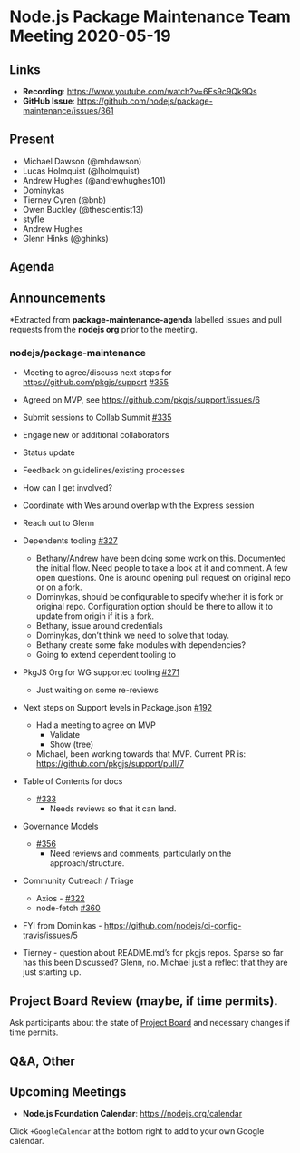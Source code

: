 ﻿# Node.js  Package Maintenance Team Meeting 2020-05-19

## Links

* **Recording**: https://www.youtube.com/watch?v=6Es9c9Qk9Qs  
* **GitHub Issue**: https://github.com/nodejs/package-maintenance/issues/361


## Present

* Michael Dawson (@mhdawson)
* Lucas Holmquist (@lholmquist)
* Andrew Hughes (@andrewhughes101)
* Dominykas
* Tierney Cyren (@bnb)
* Owen Buckley (@thescientist13)
* styfle
* Andrew Hughes
* Glenn Hinks (@ghinks)

## Agenda

## Announcements
 
*Extracted from **package-maintenance-agenda** labelled issues and pull requests from the **nodejs org** prior to the meeting.

### nodejs/package-maintenance

* Meeting to agree/discuss next steps for https://github.com/pkgjs/support [#355](https://github.com/nodejs/package-maintenance/issues/355)
 * Agreed on MVP, see https://github.com/pkgjs/support/issues/6


* Submit sessions to Collab Summit [#335](https://github.com/nodejs/package-maintenance/issues/335)
 * Engage new or additional collaborators
 * Status update
  * Feedback on guidelines/existing processes
 * How can I get involved?
 * Coordinate with Wes around overlap with the Express session
 * Reach out to Glenn

* Dependents tooling [#327](https://github.com/nodejs/package-maintenance/issues/327)
  * Bethany/Andrew have been doing some work on this. Documented the initial flow.
    Need people to take a look at it and comment. A few open questions.
    One is around opening pull request on original repo or on a fork.
  * Dominykas, should be configurable to specify whether it is fork or original repo.
    Configuration option should be there to allow it to update from origin if it is a fork.
  * Bethany, issue around credentials
  * Dominykas, don’t think we need to solve that today.
  * Bethany create some fake modules with dependencies?
  * Going to extend dependent tooling to 


* PkgJS Org for WG supported tooling [#271](https://github.com/nodejs/package-maintenance/issues/271)
  * Just waiting on some re-reviews

* Next steps on Support levels in Package.json [#192](https://github.com/nodejs/package-maintenance/issues/192)
  * Had a meeting to agree on MVP
    * Validate 
    * Show (tree)
  * Michael, been working towards that MVP. Current PR is: https://github.com/pkgjs/support/pull/7

* Table of Contents for docs
  * [#333](https://github.com/nodejs/package-maintenance/pull/333)
    * Needs reviews so that it can land.

* Governance Models
  * [#356](https://github.com/nodejs/package-maintenance/pull/356)
    * Need reviews and comments, particularly on the approach/structure.

* Community Outreach / Triage
  * Axios - [#322](https://github.com/nodejs/package-maintenance/issues/322)
  * node-fetch [#360](https://github.com/nodejs/package-maintenance/issues/360)

* FYI from Dominikas - https://github.com/nodejs/ci-config-travis/issues/5

* Tierney - question about README.md’s for pkgjs repos.  Sparse so far has this been
   Discussed?  Glenn, no. Michael just a reflect that they are just starting up.

## Project Board Review (maybe, if time permits).

Ask participants about the state of [Project Board](https://github.com/nodejs/package-maintenance/projects/1) and necessary changes if time permits.

## Q&A, Other

## Upcoming Meetings


* **Node.js Foundation Calendar**: https://nodejs.org/calendar


Click `+GoogleCalendar` at the bottom right to add to your own Google calendar.
